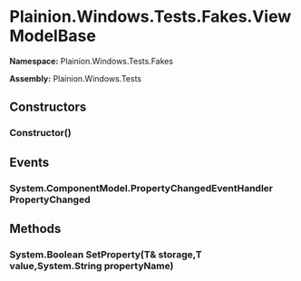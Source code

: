 
# Plainion.Windows.Tests.Fakes.ViewModelBase

**Namespace:** Plainion.Windows.Tests.Fakes

**Assembly:** Plainion.Windows.Tests


## Constructors

### Constructor()


## Events

### System.ComponentModel.PropertyChangedEventHandler PropertyChanged


## Methods

### System.Boolean SetProperty(T& storage,T value,System.String propertyName)
